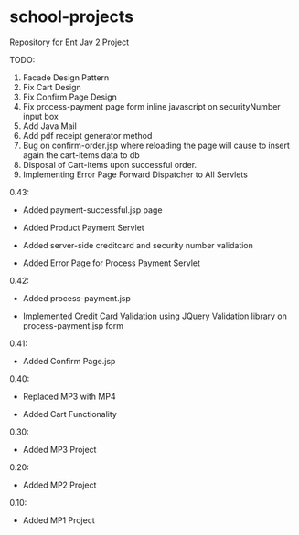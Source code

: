 # school-projects
Repository for Ent Jav 2 Project

TODO: 

  1. Facade Design Pattern
  2. Fix Cart Design
  3. Fix Confirm Page Design
  4. Fix process-payment page form inline javascript on securityNumber input box
  5. Add Java Mail
  6. Add pdf receipt generator method
  7. Bug on confirm-order.jsp where reloading the page will cause to insert again the cart-items data to db
  8. Disposal of Cart-items upon successful order.
  9. Implementing Error Page Forward Dispatcher to All Servlets
  
0.43:

  * Added payment-successful.jsp page
  
  * Added Product Payment Servlet
  
  * Added server-side creditcard and security number validation
  
  * Added Error Page for Process Payment Servlet

0.42:
 
  * Added process-payment.jsp
  
  * Implemented Credit Card Validation using JQuery Validation library on process-payment.jsp form

0.41: 

  * Added Confirm Page.jsp

0.40:

  * Replaced MP3 with MP4
  
  * Added Cart Functionality

0.30: 

  * Added MP3 Project

0.20:

  * Added MP2 Project
  
0.10: 

  * Added MP1 Project
